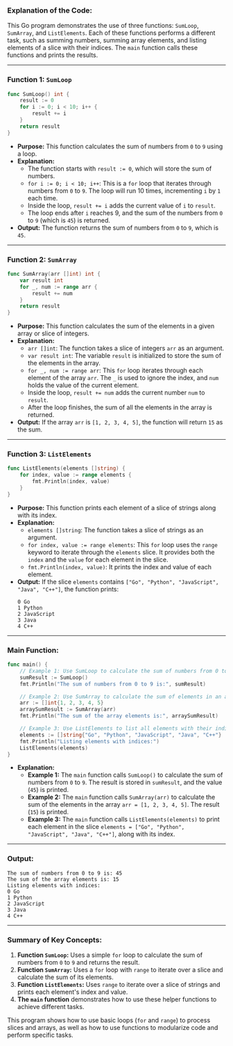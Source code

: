 ### Explanation of the Code:

This Go program demonstrates the use of three functions: `SumLoop`, `SumArray`, and `ListElements`. Each of these functions performs a different task, such as summing numbers, summing array elements, and listing elements of a slice with their indices. The `main` function calls these functions and prints the results.

---

### **Function 1: `SumLoop`**
```go
func SumLoop() int {
	result := 0
	for i := 0; i < 10; i++ {
		result += i
	}
	return result
}
```

- **Purpose:** This function calculates the sum of numbers from `0` to `9` using a loop.
- **Explanation:**
  - The function starts with `result := 0`, which will store the sum of numbers.
  - `for i := 0; i < 10; i++`: This is a `for` loop that iterates through numbers from `0` to `9`. The loop will run 10 times, incrementing `i` by `1` each time.
  - Inside the loop, `result += i` adds the current value of `i` to `result`.
  - The loop ends after `i` reaches 9, and the sum of the numbers from `0` to `9` (which is `45`) is returned.
- **Output:** The function returns the sum of numbers from `0` to `9`, which is `45`.

---

### **Function 2: `SumArray`**
```go
func SumArray(arr []int) int {
	var result int
	for _, num := range arr {
		result += num
	}
	return result
}
```

- **Purpose:** This function calculates the sum of the elements in a given array or slice of integers.
- **Explanation:**
  - `arr []int`: The function takes a slice of integers `arr` as an argument.
  - `var result int`: The variable `result` is initialized to store the sum of the elements in the array.
  - `for _, num := range arr`: This `for` loop iterates through each element of the array `arr`. The `_` is used to ignore the index, and `num` holds the value of the current element.
  - Inside the loop, `result += num` adds the current number `num` to `result`.
  - After the loop finishes, the sum of all the elements in the array is returned.
- **Output:** If the array `arr` is `[1, 2, 3, 4, 5]`, the function will return `15` as the sum.

---

### **Function 3: `ListElements`**
```go
func ListElements(elements []string) {
	for index, value := range elements {
		fmt.Println(index, value)
	}
}
```

- **Purpose:** This function prints each element of a slice of strings along with its index.
- **Explanation:**
  - `elements []string`: The function takes a slice of strings as an argument.
  - `for index, value := range elements`: This `for` loop uses the `range` keyword to iterate through the `elements` slice. It provides both the `index` and the `value` for each element in the slice.
  - `fmt.Println(index, value)`: It prints the index and value of each element.
- **Output:** If the slice `elements` contains `["Go", "Python", "JavaScript", "Java", "C++"]`, the function prints:
  ```
  0 Go
  1 Python
  2 JavaScript
  3 Java
  4 C++
  ```

---

### **Main Function:**
```go
func main() {
	// Example 1: Use SumLoop to calculate the sum of numbers from 0 to 9
	sumResult := SumLoop()
	fmt.Println("The sum of numbers from 0 to 9 is:", sumResult)

	// Example 2: Use SumArray to calculate the sum of elements in an array
	arr := []int{1, 2, 3, 4, 5}
	arraySumResult := SumArray(arr)
	fmt.Println("The sum of the array elements is:", arraySumResult)

	// Example 3: Use ListElements to list all elements with their indices
	elements := []string{"Go", "Python", "JavaScript", "Java", "C++"}
	fmt.Println("Listing elements with indices:")
	ListElements(elements)
}
```

- **Explanation:**
  - **Example 1:** The `main` function calls `SumLoop()` to calculate the sum of numbers from `0` to `9`. The result is stored in `sumResult`, and the value (`45`) is printed.
  - **Example 2:** The `main` function calls `SumArray(arr)` to calculate the sum of the elements in the array `arr = [1, 2, 3, 4, 5]`. The result (`15`) is printed.
  - **Example 3:** The `main` function calls `ListElements(elements)` to print each element in the slice `elements = ["Go", "Python", "JavaScript", "Java", "C++"]`, along with its index.

---

### **Output:**
```
The sum of numbers from 0 to 9 is: 45
The sum of the array elements is: 15
Listing elements with indices:
0 Go
1 Python
2 JavaScript
3 Java
4 C++
```

---

### **Summary of Key Concepts:**

1. **Function `SumLoop`:** Uses a simple `for` loop to calculate the sum of numbers from `0` to `9` and returns the result.
2. **Function `SumArray`:** Uses a `for` loop with `range` to iterate over a slice and calculate the sum of its elements.
3. **Function `ListElements`:** Uses `range` to iterate over a slice of strings and prints each element's index and value.
4. **The `main` function** demonstrates how to use these helper functions to achieve different tasks.

This program shows how to use basic loops (`for` and `range`) to process slices and arrays, as well as how to use functions to modularize code and perform specific tasks.